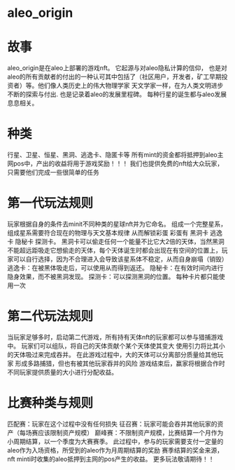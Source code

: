 # aleo_origin
# 故事
aleo_origin是在aleo上部署的游戏nft。
它起源与对aleo隐私计算的信仰，
也是对aleo的所有贡献者的付出的一种认可其中包括了（社区用户，开发者，矿工早期投资者）等。他们像人类历史上的伟大物理学家 天文学家一样，在为人类文明进步不断的探索与付出.
也是记录着aleo的发展里程碑。
每种行星的诞生都与aleo发展息息相关。

# 种类
行星、卫星、恒星、黑洞、逃逸卡、隐匿卡等
所有mint的资金都将抵押到aleo主网pos中，产出的收益将用于游戏奖励！！！
我们也提供免费的nft给大众玩家，只需要他们完成一些很简单的任务

# 第一代玩法规则
玩家根据自身的条件去minit不同种类的星球nft并为它命名。
组成一个完整星系，组成星系需要符合现在的物理与天文基本规律
从而解锁彩蛋 彩蛋有 黑洞卡 逃逸卡 隐秘卡 探测卡。
黑洞卡可以偷走任何一个能量不比它大2倍的天体，当然黑洞不能超远距吸走它想偷走的天体，每个天体诞生时都会出现在有空间的位置上，玩家可以自行选择，因为不合理进入会导致该星系体不稳定，从而自身崩塌（销毁）
逃逸卡：在被黑体吸走后，可以使用从而得到返还。
隐秘卡：在有效时间内进行隐身效果，而不被黑洞发现。
探测卡：可以探测黑洞的位置。
每种卡片都只能使用一次

# 第二代玩法规则
当玩家足够多时，启动第二代游戏，所有持有天体nft的玩家都可以参与猎捕游戏中。
玩家们可以组队，将自己的天体贡献个某个天体使其变大 使用引力将比其小的天体吸过来完成吞并。
在此游戏过程中，大的天体可以分离部分质量给其他玩家 形成多路捕猎，但也有被其他玩家吞并的风险
游戏结束后，赢家将根据合作时不同玩家提供质量的大小进行分配收益。
# 比赛种类与规则
匹配赛：玩家在这个过程中没有任何损失
征召赛：玩家可能会吞并其他玩家的资产（每场赛应该限制资产规模）
巅峰赛：不限制资产规模，比赛结算一个月作为小周期结算，以一个季度为大赛赛季。
        此过程中，参与的玩家需要支付一定量的aleo作为入场资格，所受到的aleo作为月周期结算的奖励
        赛季结算的奖金来源，nft minti时收集的aleo抵押到主网的pos产生的收益。
 更多玩法敬请期待！！
